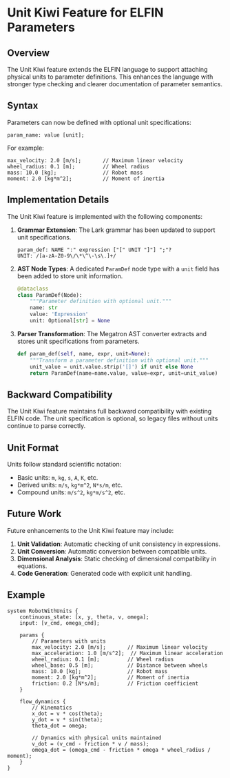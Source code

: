 # Unit Kiwi Feature for ELFIN Parameters

## Overview

The Unit Kiwi feature extends the ELFIN language to support attaching physical units to parameter definitions. This enhances the language with stronger type checking and clearer documentation of parameter semantics.

## Syntax

Parameters can now be defined with optional unit specifications:

```
param_name: value [unit];
```

For example:

```
max_velocity: 2.0 [m/s];       // Maximum linear velocity
wheel_radius: 0.1 [m];         // Wheel radius
mass: 10.0 [kg];               // Robot mass
moment: 2.0 [kg*m^2];          // Moment of inertia
```

## Implementation Details

The Unit Kiwi feature is implemented with the following components:

1. **Grammar Extension**: The Lark grammar has been updated to support unit specifications.
   ```lark
   param_def: NAME ":" expression ["[" UNIT "]"] ";"?
   UNIT: /[a-zA-Z0-9\/\*\^\-\s\.]+/
   ```

2. **AST Node Types**: A dedicated `ParamDef` node type with a `unit` field has been added to store unit information.
   ```python
   @dataclass
   class ParamDef(Node):
       """Parameter definition with optional unit."""
       name: str
       value: 'Expression'
       unit: Optional[str] = None
   ```

3. **Parser Transformation**: The Megatron AST converter extracts and stores unit specifications from parameters.
   ```python
   def param_def(self, name, expr, unit=None):
       """Transform a parameter definition with optional unit."""
       unit_value = unit.value.strip('[]') if unit else None
       return ParamDef(name=name.value, value=expr, unit=unit_value)
   ```

## Backward Compatibility

The Unit Kiwi feature maintains full backward compatibility with existing ELFIN code. The unit specification is optional, so legacy files without units continue to parse correctly.

## Unit Format

Units follow standard scientific notation:

- Basic units: `m`, `kg`, `s`, `A`, `K`, etc.
- Derived units: `m/s`, `kg*m^2`, `N*s/m`, etc.
- Compound units: `m/s^2`, `kg*m/s^2`, etc.

## Future Work

Future enhancements to the Unit Kiwi feature may include:

1. **Unit Validation**: Automatic checking of unit consistency in expressions.
2. **Unit Conversion**: Automatic conversion between compatible units.
3. **Dimensional Analysis**: Static checking of dimensional compatibility in equations.
4. **Code Generation**: Generated code with explicit unit handling.

## Example

```
system RobotWithUnits {
    continuous_state: [x, y, theta, v, omega];
    input: [v_cmd, omega_cmd];
    
    params {
        // Parameters with units
        max_velocity: 2.0 [m/s];       // Maximum linear velocity
        max_acceleration: 1.0 [m/s^2];  // Maximum linear acceleration
        wheel_radius: 0.1 [m];         // Wheel radius
        wheel_base: 0.5 [m];           // Distance between wheels
        mass: 10.0 [kg];               // Robot mass
        moment: 2.0 [kg*m^2];          // Moment of inertia
        friction: 0.2 [N*s/m];         // Friction coefficient
    }
    
    flow_dynamics {
        // Kinematics
        x_dot = v * cos(theta);
        y_dot = v * sin(theta);
        theta_dot = omega;
        
        // Dynamics with physical units maintained
        v_dot = (v_cmd - friction * v / mass);
        omega_dot = (omega_cmd - friction * omega * wheel_radius / moment);
    }
}
